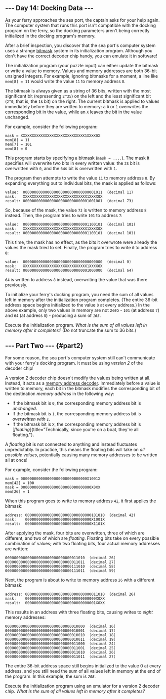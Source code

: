 ## \-\-- Day 14: Docking Data \-\--

As your ferry approaches the sea port, the captain asks for your help
again. The computer system that runs this port isn\'t compatible with
the docking program on the ferry, so the docking parameters aren\'t
being correctly initialized in the docking program\'s memory.

After a brief inspection, you discover that the sea port\'s computer
system uses a strange
[bitmask](https://en.wikipedia.org/wiki/Mask_(computing)) system in its
initialization program. Although you don\'t have the correct decoder
chip handy, you can emulate it in software!

The initialization program (your puzzle input) can either update the
bitmask or write a value to memory. Values and memory addresses are both
36-bit unsigned integers. For example, ignoring bitmasks for a moment, a
line like `mem[8] = 11` would write the value `11` to memory address
`8`.

The bitmask is always given as a string of 36 bits, written with the
most significant bit (representing `2^35`) on the left and the least
significant bit (`2^0`, that is, the `1`s bit) on the right. The current
bitmask is applied to values immediately before they are written to
memory: a `0` or `1` overwrites the corresponding bit in the value,
while an `X` leaves the bit in the value unchanged.

For example, consider the following program:

    mask = XXXXXXXXXXXXXXXXXXXXXXXXXXXXX1XXXX0X
    mem[8] = 11
    mem[7] = 101
    mem[8] = 0

This program starts by specifying a bitmask (`mask = ....`). The mask it
specifies will overwrite two bits in every written value: the `2`s bit
is overwritten with `0`, and the `64`s bit is overwritten with `1`.

The program then attempts to write the value `11` to memory address `8`.
By expanding everything out to individual bits, the mask is applied as
follows:

    value:  000000000000000000000000000000001011  (decimal 11)
    mask:   XXXXXXXXXXXXXXXXXXXXXXXXXXXXX1XXXX0X
    result: 000000000000000000000000000001001001  (decimal 73)

So, because of the mask, the value `73` is written to memory address `8`
instead. Then, the program tries to write `101` to address `7`:

    value:  000000000000000000000000000001100101  (decimal 101)
    mask:   XXXXXXXXXXXXXXXXXXXXXXXXXXXXX1XXXX0X
    result: 000000000000000000000000000001100101  (decimal 101)

This time, the mask has no effect, as the bits it overwrote were already
the values the mask tried to set. Finally, the program tries to write
`0` to address `8`:

    value:  000000000000000000000000000000000000  (decimal 0)
    mask:   XXXXXXXXXXXXXXXXXXXXXXXXXXXXX1XXXX0X
    result: 000000000000000000000000000001000000  (decimal 64)

`64` is written to address `8` instead, overwriting the value that was
there previously.

To initialize your ferry\'s docking program, you need the sum of all
values left in memory after the initialization program completes. (The
entire 36-bit address space begins initialized to the value `0` at every
address.) In the above example, only two values in memory are not zero -
`101` (at address `7`) and `64` (at address `8`) - producing a sum of
*`165`*.

Execute the initialization program. *What is the sum of all values left
in memory after it completes?* (Do not truncate the sum to 36 bits.)


## \-\-- Part Two \-\-- {#part2}

For some reason, the sea port\'s computer system still can\'t
communicate with your ferry\'s docking program. It must be using
*version 2* of the decoder chip!

A version 2 decoder chip doesn\'t modify the values being written at
all. Instead, it acts as a [memory address
decoder](https://www.youtube.com/watch?v=PvfhANgLrm4). Immediately
before a value is written to memory, each bit in the bitmask modifies
the corresponding bit of the destination *memory address* in the
following way:

-   If the bitmask bit is `0`, the corresponding memory address bit is
    *unchanged*.
-   If the bitmask bit is `1`, the corresponding memory address bit is
    *overwritten with `1`*.
-   If the bitmask bit is `X`, the corresponding memory address bit is
    [*floating*]{title="Technically, since you're on a boat, they're all floating."}.

A *floating* bit is not connected to anything and instead fluctuates
unpredictably. In practice, this means the floating bits will take on
*all possible values*, potentially causing many memory addresses to be
written all at once!

For example, consider the following program:

    mask = 000000000000000000000000000000X1001X
    mem[42] = 100
    mask = 00000000000000000000000000000000X0XX
    mem[26] = 1

When this program goes to write to memory address `42`, it first applies
the bitmask:

    address: 000000000000000000000000000000101010  (decimal 42)
    mask:    000000000000000000000000000000X1001X
    result:  000000000000000000000000000000X1101X

After applying the mask, four bits are overwritten, three of which are
different, and two of which are *floating*. Floating bits take on every
possible combination of values; with two floating bits, four actual
memory addresses are written:

    000000000000000000000000000000011010  (decimal 26)
    000000000000000000000000000000011011  (decimal 27)
    000000000000000000000000000000111010  (decimal 58)
    000000000000000000000000000000111011  (decimal 59)

Next, the program is about to write to memory address `26` with a
different bitmask:

    address: 000000000000000000000000000000011010  (decimal 26)
    mask:    00000000000000000000000000000000X0XX
    result:  00000000000000000000000000000001X0XX

This results in an address with three floating bits, causing writes to
*eight* memory addresses:

    000000000000000000000000000000010000  (decimal 16)
    000000000000000000000000000000010001  (decimal 17)
    000000000000000000000000000000010010  (decimal 18)
    000000000000000000000000000000010011  (decimal 19)
    000000000000000000000000000000011000  (decimal 24)
    000000000000000000000000000000011001  (decimal 25)
    000000000000000000000000000000011010  (decimal 26)
    000000000000000000000000000000011011  (decimal 27)

The entire 36-bit address space still begins initialized to the value 0
at every address, and you still need the sum of all values left in
memory at the end of the program. In this example, the sum is *`208`*.

Execute the initialization program using an emulator for a version 2
decoder chip. *What is the sum of all values left in memory after it
completes?*
